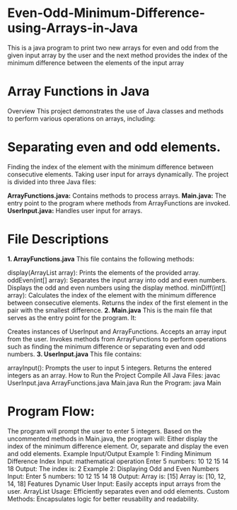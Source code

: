 # Even-Odd-Minimum-Difference-using-Arrays-in-Java
This is a java program to print two new arrays for even and odd from the given input array by the user and the next method provides the index of the minimum difference between the elements of the input array
# Array Functions in Java
Overview
This project demonstrates the use of Java classes and methods to perform various operations on arrays, including:

# Separating even and odd elements.
Finding the index of the element with the minimum difference between consecutive elements.
Taking user input for arrays dynamically.
The project is divided into three Java files:

**ArrayFunctions.java:** Contains methods to process arrays.
**Main.java:** The entry point to the program where methods from ArrayFunctions are invoked.
**UserInput.java:** Handles user input for arrays.
# File Descriptions
**1. ArrayFunctions.java**
This file contains the following methods:

display(ArrayList<Integer> array):
Prints the elements of the provided array.
oddEven(int[] array):
Separates the input array into odd and even numbers.
Displays the odd and even numbers using the display method.
minDiff(int[] array):
Calculates the index of the element with the minimum difference between consecutive elements.
Returns the index of the first element in the pair with the smallest difference.
**2. Main.java**
This is the main file that serves as the entry point for the program. It:

Creates instances of UserInput and ArrayFunctions.
Accepts an array input from the user.
Invokes methods from ArrayFunctions to perform operations such as finding the minimum difference or separating even and odd numbers.
**3. UserInput.java**
This file contains:

arrayInput():
Prompts the user to input 5 integers.
Returns the entered integers as an array.
How to Run the Project
Compile All Java Files:
javac UserInput.java ArrayFunctions.java Main.java
Run the Program:
java Main
# Program Flow:

The program will prompt the user to enter 5 integers.
Based on the uncommented methods in Main.java, the program will:
Either display the index of the minimum difference element.
Or, separate and display the even and odd elements.
Example Input/Output
Example 1: Finding Minimum Difference Index
Input:
mathematical operation
Enter 5 numbers:
10 12 15 14 18
Output:
The index is: 2
Example 2: Displaying Odd and Even Numbers
Input:
Enter 5 numbers:
10 12 15 14 18
Output:
Array is: [15]
Array is: [10, 12, 14, 18]
Features
Dynamic User Input: Easily accepts input arrays from the user.
ArrayList Usage: Efficiently separates even and odd elements.
Custom Methods: Encapsulates logic for better reusability and readability.
